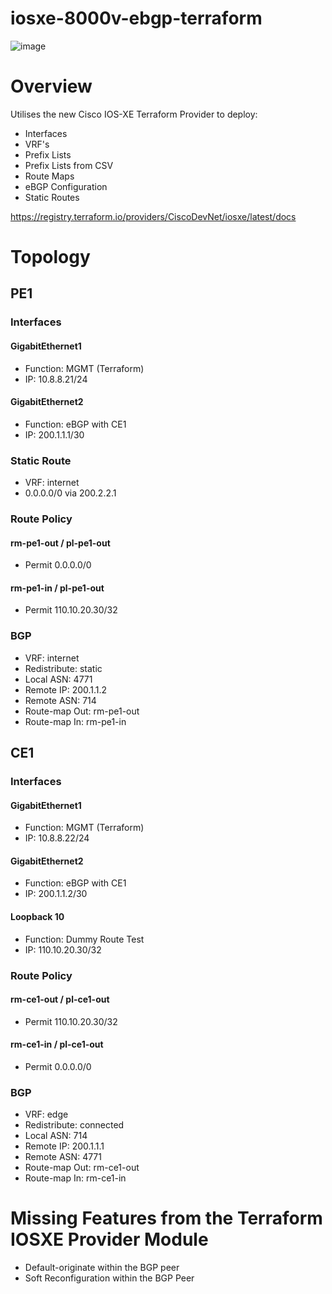 # iosxe-8000v-ebgp-terraform
![image](https://github.com/fsecuritynz/iosxe-8000v-ebgp-terraform/assets/45273776/75b9d1b3-8e86-4ae9-8cdd-65f9a9a69f12)



# Overview
Utilises the new Cisco IOS-XE Terraform Provider to deploy:
- Interfaces
- VRF's
- Prefix Lists
- Prefix Lists from CSV
- Route Maps
- eBGP Configuration
- Static Routes

https://registry.terraform.io/providers/CiscoDevNet/iosxe/latest/docs

# Topology
## PE1
### Interfaces
#### GigabitEthernet1
- Function: MGMT (Terraform)
- IP: 10.8.8.21/24

#### GigabitEthernet2
- Function: eBGP with CE1
- IP: 200.1.1.1/30

### Static Route
- VRF: internet
- 0.0.0.0/0 via 200.2.2.1

### Route Policy
#### rm-pe1-out / pl-pe1-out
- Permit 0.0.0.0/0

#### rm-pe1-in / pl-pe1-out
- Permit 110.10.20.30/32

### BGP
- VRF: internet
- Redistribute: static
- Local ASN: 4771
- Remote IP: 200.1.1.2
- Remote ASN: 714
- Route-map Out: rm-pe1-out
- Route-map In: rm-pe1-in


## CE1
### Interfaces
#### GigabitEthernet1
- Function: MGMT (Terraform)
- IP: 10.8.8.22/24

#### GigabitEthernet2
- Function: eBGP with CE1
- IP: 200.1.1.2/30

#### Loopback 10
- Function: Dummy Route Test
- IP: 110.10.20.30/32

### Route Policy
#### rm-ce1-out / pl-ce1-out
- Permit 110.10.20.30/32

#### rm-ce1-in / pl-ce1-out
- Permit 0.0.0.0/0

### BGP
- VRF: edge
- Redistribute: connected
- Local ASN: 714
- Remote IP: 200.1.1.1
- Remote ASN: 4771
- Route-map Out: rm-ce1-out
- Route-map In: rm-ce1-in


# Missing Features from the Terraform IOSXE Provider Module 
- Default-originate within the BGP peer
- Soft Reconfiguration within the BGP Peer